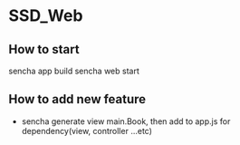 # SSD_Web

## How to start

sencha app build
sencha web start

## How to add new feature

- sencha generate view main.Book, then add to app.js for dependency(view, controller ...etc)
